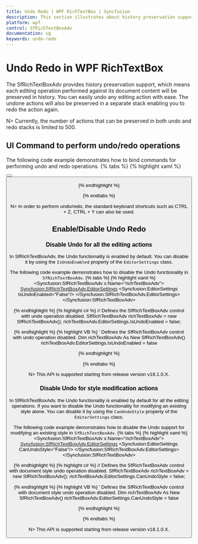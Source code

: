 ```yaml
---
title: Undo Redo | WPF RichTextBox | Syncfusion
description: This section illustrates about history preservation support of editing actions in WPF RichTextBox control.
platform: wpf
control: SfRichTextBoxAdv
documentation: ug
keywords: undo-redo
---
```

# Undo Redo in WPF RichTextBox

The SfRichTextBoxAdv provides history preservation support, which means each editing operation performed against its document content will be preserved in history. You can easily undo any editing action with ease. The undone actions will also be preserved in a separate stack enabling you to redo the action again.

N> Currently, the number of actions that can be preserved in both undo and redo stacks is limited to 500.

## UI Command to perform undo/redo operations

The following code example demonstrates how to bind commands for performing undo and redo operations.
{% tabs %}
{% highlight xaml %}
<!-- Binds button to the UndoCommand -->
<Button Content="Undo" Command="RichTextBoxAdv:SfRichTextBoxAdv.UndoCommand" CommandTarget="{Binding ElementName=richTextBoxAdv}" />
<!-- Binds button to the RedoCommand -->
<Button Content="Redo" Command="RichTextBoxAdv:SfRichTextBoxAdv.RedoCommand" CommandTarget="{Binding ElementName=richTextBoxAdv}" />


{% endhighlight %}

{% endtabs %}

N> In order to perform undo/redo, the standard keyboard shortcuts such as CTRL + Z, CTRL + Y can also be used.

## Enable/Disable Undo Redo

### Disable Undo for all the editing actions

In SfRichTextBoxAdv, the Undo functionality is enabled by default. You can disable it by using the `IsUndoEnabled` property of the `EditorSettings` class.

The following code example demonstrates how to disable the Undo functionality in `SfRichTextBoxAdv`.
{% tabs %}
{% highlight xaml %}
<Syncfusion:SfRichTextBoxAdv x:Name="richTextBoxAdv">
	<Syncfusion:SfRichTextBoxAdv.EditorSettings>
		<Syncfusion:EditorSettings IsUndoEnabled="False"/>
	</Syncfusion:SfRichTextBoxAdv.EditorSettings>
</Syncfusion:SfRichTextBoxAdv>


{% endhighlight %}
{% highlight c# %}
// Defines the SfRichTextBoxAdv control with undo operation disabled.
SfRichTextBoxAdv richTextBoxAdv = new SfRichTextBoxAdv();
richTextBoxAdv.EditorSettings.IsUndoEnabled = false;


{% endhighlight %}
{% highlight VB %}
' Defines the SfRichTextBoxAdv control with undo operation disabled.
Dim richTextBoxAdv As New SfRichTextBoxAdv()
richTextBoxAdv.EditorSettings.IsUndoEnabled = false


{% endhighlight %}

{% endtabs %}

N> This API is supported starting from release version v18.1.0.X.

### Disable Undo for style modification actions

In SfRichTextBoxAdv, the Undo functionality is enabled by default for all the editing operations. If you want to disable the Undo functionality for modifying an existing style alone. You can disable it by using the `CanUndoStyle` property of the `EditorSettings` class.

The following code example demonstrates how to disable the Undo support for modifying an existing style in `SfRichTextBoxAdv`.
{% tabs %}
{% highlight xaml %}
<Syncfusion:SfRichTextBoxAdv x:Name="richTextBoxAdv">
	<Syncfusion:SfRichTextBoxAdv.EditorSettings>
		<Syncfusion:EditorSettings CanUndoStyle="False"/>
	</Syncfusion:SfRichTextBoxAdv.EditorSettings>
</Syncfusion:SfRichTextBoxAdv>


{% endhighlight %}
{% highlight c# %}
// Defines the SfRichTextBoxAdv control with document style undo operation disabled.
SfRichTextBoxAdv richTextBoxAdv = new SfRichTextBoxAdv();
richTextBoxAdv.EditorSettings.CanUndoStyle = false;


{% endhighlight %}
{% highlight VB %}
' Defines the SfRichTextBoxAdv control with document style undo operation disabled.
Dim richTextBoxAdv As New SfRichTextBoxAdv()
richTextBoxAdv.EditorSettings.CanUndoStyle = false


{% endhighlight %}

{% endtabs %}

N> This API is supported starting from release version v18.1.0.X.
